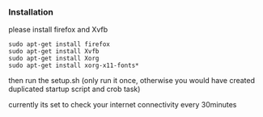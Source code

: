 ### Installation
please install firefox and Xvfb

```
sudo apt-get install firefox
sudo apt-get install Xvfb
sudo apt-get install Xorg
sudo apt-get install xorg-x11-fonts*
```

then run the setup.sh (only run it once, otherwise you would have created duplicated startup script and crob task)

currently its set to check your internet connectivity every 30minutes
